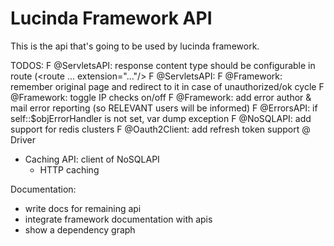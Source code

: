 # Lucinda Framework API

This is the api that's going to be used by lucinda framework.

TODOS:
F @ServletsAPI: response content type should be configurable in route (<route ... extension="..."/>
F @ServletsAPI: <routes ref="XML_PATH"/>
F @Framework: remember original page and redirect to it in case of unauthorized/ok cycle
F @Framework: toggle IP checks on/off
F @Framework: add error author & mail error reporting (so RELEVANT users will be informed)
F @ErrorsAPI: if self::$objErrorHandler is not set, var dump exception
F @NoSQLAPI: add support for redis clusters
F @Oauth2Client: add refresh token support @ Driver
+ Caching API: client of NoSQLAPI
	+ HTTP caching

Documentation:
- write docs for remaining api
- integrate framework documentation with apis
- show a dependency graph